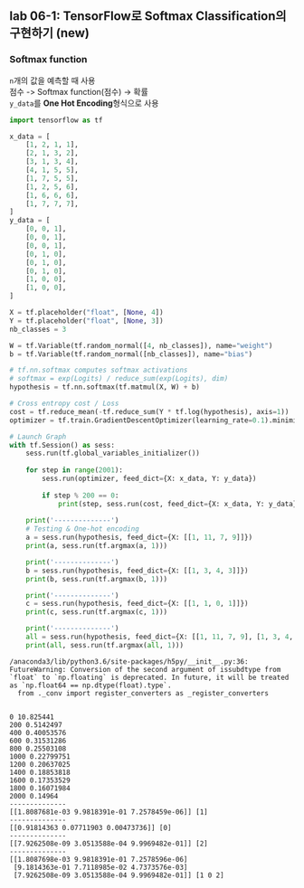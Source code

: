 
## lab 06-1: TensorFlow로 Softmax Classification의 구현하기 (new)

### Softmax function
`n`개의 값을 예측할 때 사용<br/>
점수 -> Softmax function(점수) -> 확률<br/>
`y_data`를 **One Hot Encoding**형식으로 사용


```python
import tensorflow as tf

x_data = [
    [1, 2, 1, 1],
    [2, 1, 3, 2],
    [3, 1, 3, 4],
    [4, 1, 5, 5],
    [1, 7, 5, 5],
    [1, 2, 5, 6],
    [1, 6, 6, 6],
    [1, 7, 7, 7],
]
y_data = [
    [0, 0, 1],
    [0, 0, 1],
    [0, 0, 1],
    [0, 1, 0],
    [0, 1, 0],
    [0, 1, 0],
    [1, 0, 0],
    [1, 0, 0],
]

X = tf.placeholder("float", [None, 4])
Y = tf.placeholder("float", [None, 3])
nb_classes = 3

W = tf.Variable(tf.random_normal([4, nb_classes]), name="weight")
b = tf.Variable(tf.random_normal([nb_classes]), name="bias")

# tf.nn.softmax computes softmax activations
# softmax = exp(Logits) / reduce_sum(exp(Logits), dim)
hypothesis = tf.nn.softmax(tf.matmul(X, W) + b)

# Cross entropy cost / Loss
cost = tf.reduce_mean(-tf.reduce_sum(Y * tf.log(hypothesis), axis=1))
optimizer = tf.train.GradientDescentOptimizer(learning_rate=0.1).minimize(cost)

# Launch Graph
with tf.Session() as sess:
    sess.run(tf.global_variables_initializer())
    
    for step in range(2001):
        sess.run(optimizer, feed_dict={X: x_data, Y: y_data})
        
        if step % 200 == 0:
            print(step, sess.run(cost, feed_dict={X: x_data, Y: y_data}))
            
    print('--------------')
    # Testing & One-hot encoding
    a = sess.run(hypothesis, feed_dict={X: [[1, 11, 7, 9]]})
    print(a, sess.run(tf.argmax(a, 1)))

    print('--------------')
    b = sess.run(hypothesis, feed_dict={X: [[1, 3, 4, 3]]})
    print(b, sess.run(tf.argmax(b, 1)))

    print('--------------')
    c = sess.run(hypothesis, feed_dict={X: [[1, 1, 0, 1]]})
    print(c, sess.run(tf.argmax(c, 1)))

    print('--------------')
    all = sess.run(hypothesis, feed_dict={X: [[1, 11, 7, 9], [1, 3, 4, 3], [1, 1, 0, 1]]})
    print(all, sess.run(tf.argmax(all, 1)))
```

    /anaconda3/lib/python3.6/site-packages/h5py/__init__.py:36: FutureWarning: Conversion of the second argument of issubdtype from `float` to `np.floating` is deprecated. In future, it will be treated as `np.float64 == np.dtype(float).type`.
      from ._conv import register_converters as _register_converters


    0 10.825441
    200 0.5142497
    400 0.40053576
    600 0.31531286
    800 0.25503108
    1000 0.22799751
    1200 0.20637025
    1400 0.18853818
    1600 0.17353529
    1800 0.16071984
    2000 0.14964
    --------------
    [[1.8087681e-03 9.9818391e-01 7.2578459e-06]] [1]
    --------------
    [[0.91814363 0.07711903 0.00473736]] [0]
    --------------
    [[7.9262508e-09 3.0513588e-04 9.9969482e-01]] [2]
    --------------
    [[1.8087698e-03 9.9818391e-01 7.2578596e-06]
     [9.1814363e-01 7.7118985e-02 4.7373576e-03]
     [7.9262508e-09 3.0513588e-04 9.9969482e-01]] [1 0 2]

